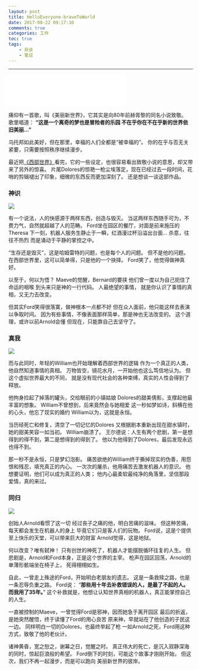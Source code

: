 ```yaml
---
layout: post
title: HelloEveryone-braveToWorld
date: 2017-08-22 09:17:10
comments: true
categories: 工作
toc: true
tags:
    - 杂谈
    - 笔记
---
```


--------------------------------------------------------------------------------

<iframe frameborder="no" border="0" marginwidth="0" marginheight="0" width=330 height=86 src="//music.163.com/outchain/player?type=2&id=28949128&auto=0&height=66" style="margin-left: -10px;"></iframe>

痛仰有一首歌，叫《美丽新世界》，它其实是向80年前赫胥黎的同名小说致敬。
歌里唱道：
**“这是一个离奇的梦也是冒险者的乐园
不在乎你在不在乎新的世界依旧美丽…”**

乌托邦如此美好，但在那里，幸福的人们全都是“被幸福的”。
你的在乎与否无关紧要，只需要按照秩序继续漫步。

最近把[《西部世界》](https://movie.douban.com/subject/2338055/)看完，它的一些设定，也很容易看出致敬小说的意思，却又带来了另外的惊喜。
片尾Dolores的惊艳一枪尘埃落定，现在已经过去一段时间，花哨的剪辑褪出了印象，细微的东西反而更加深刻了。
还是想谈一谈这部作品。

<!-- more -->

### 神识

![](/assets/blogImg/xbsj-1.jpg) 

有一个说法，人的快感源于两样东西，创造与毁灭。
当这两样东西随手可为，不费力气，自然就超越了人的范畴。
Ford坐在园区的餐厅，对面是前来施压的Theresa
下一刻，机器人服务生静止于一瞬，红酒漫过杯沿溢出台面…
杀意，往往不热烈
而是涌动于平静的掌控之中。

“生存还是毁灭”，这是哈姆雷特的问题，也是每个人的问题。
但不是他的问题。
在西部世界里，这可以简单得，只是他的一个抉择。
Ford笑了，他觉得做神真好。

以至于，何以为悟？
Maeve的觉醒，Bernard的要挟
他们曾一度以为自己扼住了命运的咽喉
到头来只是神的一行代码。
人最绝望的事情，
就是你认识了事情的真相，又无力去改变。

但其实Ford笑得很落寞，做神根本一点都不好
但在众人面前，他只能这样去表演以争取时间。
因为有些事情，不像表面那样简单，那是神也无法改变的。
这个道理，或许以前Arnold会懂
但现在，只能靠自己去坚守了。

### 真我

![](/assets/blogImg/xbsj-2.jpg) 

而与此同时，年轻的William也开始理解着西部世界的逻辑
作为一个真正的人类，他自然知道事情的真相。
万物皆空，镜花水月，一开始他也这么笃信地认为。
但这个虚拟世界最大的不同，
就是没有现代社会的各种束缚，真实的人性会得到了释放。

他拘身捡起了掉落的罐头，交给眼前的小镇姑娘
Dolores的甜美倩影，支撑起他最丰富的想象。
William不曾想到，后来竟然会与她相爱
这一秒如梦如诗，斜横在他的心头，他忘了现实的婚约
William以为，这就是永恒。

当历经死亡和修复，清空了一切记忆的Dolores
又根据剧本重新出现在甜水镇时，她的甜美笑容一如当初。
William崩溃了。
王尔德说：人生有两个悲剧，第一是想得到的得不到，第二是想得到的得到了。
他以为他得到了Dolores，最后发现永远也得不到。

那一秒不是永恒，只是梦幻泡影。
痛苦欲绝的William终于撕掉现实的伪善，用怨恨和残忍，填充真正的内心。
一次次的屠杀，他用痛苦去激发机器人的意识。
他想要证明，他们可以成为真正的人类；
他内心最柔软最纯净的角落里，坚信那段爱情，真的来过。

### 同归

![](/assets/blogImg/xbsj-3.jpg)
 
创始人Arnold看惯了这一切
经过丧子之痛的他，明白苦痛的滋味。
但这种苦痛，每天都会发生在机器人的身上
毕竟它们只是客人们的玩物。
Ford说，这是个提供至上快乐的天堂，可以带来巨大的财富
Arnold觉得，这是地狱。

何以改变？唯有弑神！
只有创世的神死了，机器人才能摆脱循环往复的人生。
但悲剧是，Arnold和Ford本身，正是这个世界的主宰。
枪声在园区回荡，Arnold的单薄形骸端坐在椅子上，
死得栩栩如生。

自此，一曾走上殊途的Ford，开始明白老朋友的遗志。
这是一条救赎之路，也是一条忍辱负重之路。
Ford说：
“**那些用十年去补救错误的人，是最了不起的人。**
**而我用了35年。**”
这个补救就是，他想让认知世界真相的机器人，真正能掌控自己的人生。

一直被控制的Maeve，一曾觉得Ford是邪神，因而她急于离开园区
最后的折返，是她突然醒悟，终于读懂了Ford的用心良苦
原来神，早就站在了他创造的子民这一边。
同样明白一切的Dolores，也最终举起了枪
一如Arnold之死，Ford用这种方式，致敬了他的老伙计。

诸神黄昏，宽之恕之，谢幕之日，觉醒之时。
真正伟大的死亡，是沉入寂静深海的同时，惊起巨浪般的希望。
Ford倒下的时刻，可能这个故事才刚刚开始，
但这次，我们不再一起漫步，而是可以跑向
美丽新世界的彼岸。 